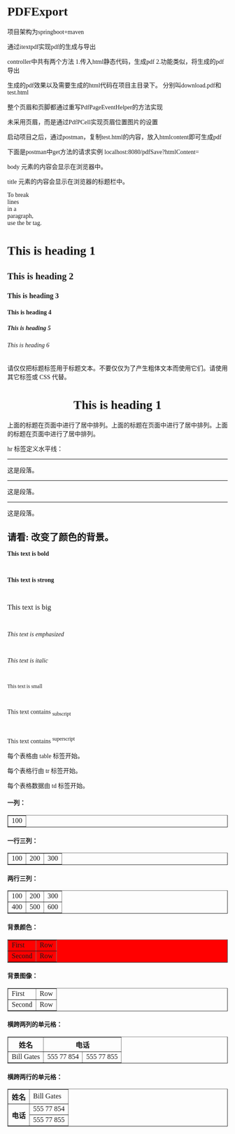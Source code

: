 # PDFExport

项目架构为springboot+maven

通过itextpdf实现pdf的生成与导出

controller中共有两个方法
1.传入html静态代码，生成pdf
2.功能类似，将生成的pdf导出

生成的pdf效果以及需要生成的html代码在项目主目录下。
分别叫download.pdf和test.html

整个页眉和页脚都通过重写PdfPageEventHelper的方法实现

未采用页眉，而是通过PdfPCell实现页眉位置图片的设置

启动项目之后，通过postman，复制test.html的内容，放入htmlcontent即可生成pdf



下面是postman中get方法的请求实例
localhost:8080/pdfSave?htmlContent=<html>

<head>
<title>我的第一个 HTML 页面</title>
</head>

<body style="font-family:微软雅黑">
<p>body 元素的内容会显示在浏览器中。</p>
<p>title 元素的内容会显示在浏览器的标题栏中。</p>
<p>
To break<br />lines<br />in a<br />paragraph,<br />use the br tag.
</p>


<h1>This is heading 1</h1>
<h2>This is heading 2</h2>
<h3>This is heading 3</h3>
<h4>This is heading 4</h4>
<h5>This is heading 5</h5>
<h6>This is heading 6</h6>

<p>请仅仅把标题标签用于标题文本。不要仅仅为了产生粗体文本而使用它们。请使用其它标签或 CSS 代替。</p>

<h1 align="center">This is heading 1</h1>

<p>上面的标题在页面中进行了居中排列。上面的标题在页面中进行了居中排列。上面的标题在页面中进行了居中排列。</p>

<p>hr 标签定义水平线：</p>
<hr />
<p>这是段落。</p>
<hr />
<p>这是段落。</p>
<hr />
<p>这是段落。</p>


<h2>请看: 改变了颜色的背景。</h2>


<b>This text is bold</b>

<br />

<strong>This text is strong</strong>

<br />

<big>This text is big</big>

<br />

<em>This text is emphasized</em>

<br />

<i>This text is italic</i>

<br />

<small>This text is small</small>

<br />

This text contains
<sub>subscript</sub>

<br />

This text contains
<sup>superscript</sup>


<p>每个表格由 table 标签开始。</p>
<p>每个表格行由 tr 标签开始。</p>
<p>每个表格数据由 td 标签开始。</p>

<h4>一列：</h4>
<table border="1">
<tr>
  <td>100</td>
</tr>
</table>

<h4>一行三列：</h4>
<table border="1">
<tr>
  <td>100</td>
  <td>200</td>
  <td>300</td>
</tr>
</table>

<h4>两行三列：</h4>
<table border="1">
<tr>
  <td>100</td>
  <td>200</td>
  <td>300</td>
</tr>
<tr>
  <td>400</td>
  <td>500</td>
  <td>600</td>
</tr>
</table>

<h4>背景颜色：</h4>
<table border="1" 
bgcolor="red">
<tr>
  <td>First</td>
  <td>Row</td>
</tr>   
<tr>
  <td>Second</td>
  <td>Row</td>
</tr>
</table>

<h4>背景图像：</h4>
<table border="1" 
background="/i/eg_bg_07.gif">
<tr>
  <td>First</td>
  <td>Row</td>
</tr>   
<tr>
  <td>Second</td>
  <td>Row</td>
</tr>
</table>
<h4>横跨两列的单元格：</h4>
<table border="1">
<tr>
  <th>姓名</th>
  <th colspan="2">电话</th>
</tr>
<tr>
  <td>Bill Gates</td>
  <td>555 77 854</td>
  <td>555 77 855</td>
</tr>
</table>

<h4>横跨两行的单元格：</h4>
<table border="1">
<tr>
  <th>姓名</th>
  <td>Bill Gates</td>
</tr>
<tr>
  <th rowspan="2">电话</th>
  <td>555 77 854</td>
</tr>
<tr>
  <td>555 77 855</td>
</tr>
</table>



</body>

</html>











